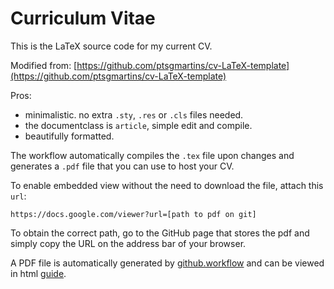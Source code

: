 # Curriculum Vitae

This is the LaTeX source code for my current CV.

Modified from: [https://github.com/ptsgmartins/cv-LaTeX-template](https://github.com/ptsgmartins/cv-LaTeX-template)

Pros:
- minimalistic. no extra `.sty`, `.res` or `.cls` files needed.
- the documentclass is `article`, simple edit and compile.
- beautifully formatted.

The workflow automatically compiles the `.tex` file upon changes and generates a `.pdf` file that you can use to host your CV.

To enable embedded view without the need to download the file, attach this `url`:

`https://docs.google.com/viewer?url=[path to pdf on git]`

To obtain the correct path, go to the GitHub page that stores the pdf and simply copy the URL on the address bar of your browser.

A PDF file is automatically generated by [github.workflow](https://github.com/xu-cheng/latex-action) and can be viewed in html [guide](https://kekayan.medium.com/display-your-resume-cv-pdf-in-website-using-github-73a088ac961d).


